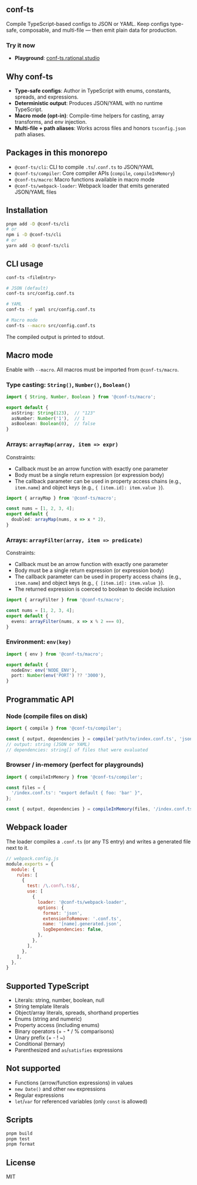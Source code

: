 ## conf-ts

Compile TypeScript-based configs to JSON or YAML. Keep configs type-safe, composable, and multi-file — then emit plain data for production.

### Try it now

- **Playground**: [conf-ts.rational.studio](https://conf-ts.rational.studio)

## Why conf-ts

- **Type-safe configs**: Author in TypeScript with enums, constants, spreads, and expressions.
- **Deterministic output**: Produces JSON/YAML with no runtime TypeScript.
- **Macro mode (opt-in)**: Compile-time helpers for casting, array transforms, and env injection.
- **Multi-file + path aliases**: Works across files and honors `tsconfig.json` path aliases.

## Packages in this monorepo

- `@conf-ts/cli`: CLI to compile `.ts`/`.conf.ts` to JSON/YAML
- `@conf-ts/compiler`: Core compiler APIs (`compile`, `compileInMemory`)
- `@conf-ts/macro`: Macro functions available in macro mode
- `@conf-ts/webpack-loader`: Webpack loader that emits generated JSON/YAML files

## Installation

```bash
pnpm add -D @conf-ts/cli
# or
npm i -D @conf-ts/cli
# or
yarn add -D @conf-ts/cli
```

## CLI usage

```bash
conf-ts <fileEntry>

# JSON (default)
conf-ts src/config.conf.ts

# YAML
conf-ts -f yaml src/config.conf.ts

# Macro mode
conf-ts --macro src/config.conf.ts
```

The compiled output is printed to stdout.

## Macro mode

Enable with `--macro`. All macros must be imported from `@conf-ts/macro`.

### Type casting: `String()`, `Number()`, `Boolean()`

```ts
import { String, Number, Boolean } from '@conf-ts/macro';

export default {
  asString: String(123),  // "123"
  asNumber: Number('1'),  // 1
  asBoolean: Boolean(0),  // false
}
```

### Arrays: `arrayMap(array, item => expr)`

Constraints:
- Callback must be an arrow function with exactly one parameter
- Body must be a single return expression (or expression body)
- The callback parameter can be used in property access chains (e.g., `item.name`) and object keys (e.g., `{ [item.id]: item.value }`).

```ts
import { arrayMap } from '@conf-ts/macro';

const nums = [1, 2, 3, 4];
export default {
  doubled: arrayMap(nums, x => x * 2),
}
```

### Arrays: `arrayFilter(array, item => predicate)`

Constraints:
- Callback must be an arrow function with exactly one parameter
- Body must be a single return expression (or expression body)
- The callback parameter can be used in property access chains (e.g., `item.name`) and object keys (e.g., `{ [item.id]: item.value }`).
- The returned expression is coerced to boolean to decide inclusion

```ts
import { arrayFilter } from '@conf-ts/macro';

const nums = [1, 2, 3, 4];
export default {
  evens: arrayFilter(nums, x => x % 2 === 0),
}
```

### Environment: `env(key)`

```ts
import { env } from '@conf-ts/macro';

export default {
  nodeEnv: env('NODE_ENV'),
  port: Number(env('PORT') ?? '3000'),
}
```

## Programmatic API

### Node (compile files on disk)

```ts
import { compile } from '@conf-ts/compiler';

const { output, dependencies } = compile('path/to/index.conf.ts', 'json', false);
// output: string (JSON or YAML)
// dependencies: string[] of files that were evaluated
```

### Browser / in-memory (perfect for playgrounds)

```ts
import { compileInMemory } from '@conf-ts/compiler';

const files = {
  '/index.conf.ts': "export default { foo: 'bar' }",
};

const { output, dependencies } = compileInMemory(files, '/index.conf.ts', 'json', false);
```

## Webpack loader

The loader compiles a `.conf.ts` (or any TS entry) and writes a generated file next to it.

```js
// webpack.config.js
module.exports = {
  module: {
    rules: [
      {
        test: /\.conf\.ts$/,
        use: [
          {
            loader: '@conf-ts/webpack-loader',
            options: {
              format: 'json',
              extensionToRemove: '.conf.ts',
              name: '[name].generated.json',
              logDependencies: false,
            },
          },
        ],
      },
    ],
  },
}
```

## Supported TypeScript

- Literals: string, number, boolean, null
- String template literals
- Object/array literals, spreads, shorthand properties
- Enums (string and numeric)
- Property access (including enums)
- Binary operators (+ - * / % comparisons)
- Unary prefix (+ - ! ~)
- Conditional (ternary)
- Parenthesized and `as`/`satisfies` expressions

## Not supported

- Functions (arrow/function expressions) in values
- `new Date()` and other `new` expressions
- Regular expressions
- `let`/`var` for referenced variables (only `const` is allowed)

## Scripts

```bash
pnpm build
pnpm test
pnpm format
```

## License

MIT

